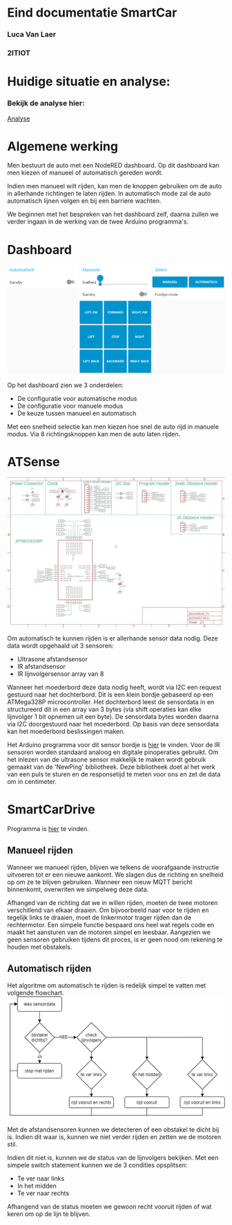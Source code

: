 # Eind documentatie SmartCar
### Luca Van Laer
### 2ITIOT

# Huidige situatie en analyse:
### Bekijk de analyse hier:
[Analyse](./Analyse.md)


# Algemene werking

Men bestuurt de auto met een NodeRED dashboard. Op dit dashboard kan men kiezen of manueel of automatisch gereden wordt.

Indien men manueel wilt rijden, kan men de knoppen gebruiken om de auto in allerhande richtingen te laten rijden. In automatisch mode zal de auto automatisch lijnen volgen en bij een barriere wachten.

We beginnen met het bespreken van het dashboard zelf, daarna zullen we verder ingaan in de werking van de twee Arduino programma's.

# Dashboard

![image](https://github.com/LucaVLR/SmartSystems/blob/main/Afbeeldingen/dashboard.png?raw=true)

Op het dashboard zien we 3 onderdelen:
 - De configuratie voor automatische modus
 - De configuratie voor manuele modus
 - De keuze tussen manueel en automatisch

Met een snelheid selectie kan men kiezen hoe snel de auto rijd in manuele modus.
Via 8 richtingsknoppen kan men de auto laten rijden.


# ATSense

![image](https://github.com/LucaVLR/SmartSystems/blob/main/Afbeeldingen/schema_sensorbord.jpg?raw=true)

Om automatisch te kunnen rijden is er allerhande sensor data nodig. Deze data wordt opgehaald uit 3 sensoren:
 - Ultrasone afstandsensor
 - IR afstandsensor
 - IR lijnvolgersensor array van 8

Wanneer het moederbord deze data nodig heeft, wordt via I2C een request gestuurd naar het dochterbord. Dit is een klein bordje gebaseerd op een ATMega328P microcontroller. Het dochterbord leest de sensordata in en structureerd dit in een array van 3 bytes (via shift operaties kan elke lijnvolger 1 bit opnemen uit een byte). De sensordata bytes worden daarna via I2C doorgestuurd naar het moederbord. Op basis van deze sensordata kan het moederbord beslissingen maken.

Het Arduino programma voor dit sensor bordje is [hier](./ATSense/ATSense.ino) te vinden.
Voor de IR sensoren worden standaard analoog en digitale pinoperaties gebruikt. Om het inlezen van de ultrasone sensor makkelijk te maken wordt gebruik gemaakt van de 'NewPing' bibliotheek. Deze bibliotheek doet al het werk van een puls te sturen en de responsetijd te meten voor ons en zet de data om in centimeter.


# SmartCarDrive
Programma is [hier](./SmartCarDrive/SmartCarDrive.ino) te vinden.
## Manueel rijden

Wanneer we manueel rijden, blijven we telkens de voorafgaande instructie uitvoeren tot er een nieuwe aankomt. We slagen dus de richting en snelheid op om ze te blijven gebruiken. Wanneer een nieuw MQTT bericht binnenkomt, overwriten we simpelweg deze data.

Afhanged van de richting dat we in willen rijden, moeten de twee motoren verschillend van elkaar draaien. Om bijvoorbeeld naar voor te rijden en tegelijk links te draaien, moet de linkermotor trager rijden dan de rechtermotor. Een simpele functie bespaard ons heel wat regels code en maakt het aansturen van de motoren simpel en leesbaar. Aangezien we geen sensoren gebruiken tijdens dit proces, is er geen nood om rekening te houden met obstakels.


## Automatisch rijden

Het algoritme om automatisch te rijden is redelijk simpel te vatten met volgende flowchart.
![image](https://github.com/LucaVLR/SmartSystems/blob/main/Afbeeldingen/automatisch_rijden_algoritme.png?raw=true)

Met de afstandsensoren kunnen we detecteren of een obstakel te dicht bij is. Indien dit waar is, kunnen we niet verder rijden en zetten we de motoren stil.

Indien dit niet is, kunnen we de status van de lijnvolgers bekijken. Met een simpele switch statement kunnen we de 3 condities opsplitsen:
 - Te ver naar links
 - In het midden
 - Te ver naar rechts

Afhangend van de status moeten we gewoon recht vooruit rijden of wat keren om op de lijn te blijven.
